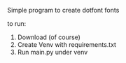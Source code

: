 Simple program to create dotfont fonts

to run:
1. Download (of course)
2. Create Venv with requirements.txt
3. Run main.py under venv
